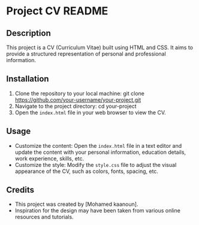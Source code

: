 # Project CV README

## Description
This project is a CV (Curriculum Vitae) built using HTML and CSS. It aims to provide a structured representation of personal and professional information.

## Installation
1. Clone the repository to your local machine:
git clone https://github.com/your-username/your-project.git
2. Navigate to the project directory:
cd your-project
3. Open the `index.html` file in your web browser to view the CV.

## Usage
- Customize the content: Open the `index.html` file in a text editor and update the content with your personal information, education details, work experience, skills, etc.
- Customize the style: Modify the `style.css` file to adjust the visual appearance of the CV, such as colors, fonts, spacing, etc.

## Credits
- This project was created by [Mohamed kaanoun].
- Inspiration for the design may have been taken from various online resources and tutorials.


